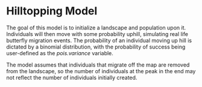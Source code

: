 # Hilltopping Model

The goal of this model is to initialize a landscape and population upon it.
Individuals will then move with some probability uphill, simulating real life butterfly migration events. 
The probability of an individual moving up hill is dictated by a binomial distribution, with the probability of success being user-defined as the *pois.variance* variable.


The model assumes that individuals that migrate off the map are removed from the landscape, so the number of individuals at the peak in the end may not reflect the number of individuals initially created. 


